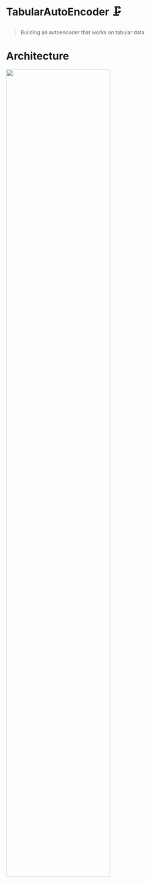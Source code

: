 # TabularAutoEncoder 🗜
> Building an autoencoder that works on tabular data

# Architecture
<img width=75% src=https://user-images.githubusercontent.com/58488209/154810742-ab114b6a-7cdd-4e80-b26e-5eafa7d4ae27.png>

